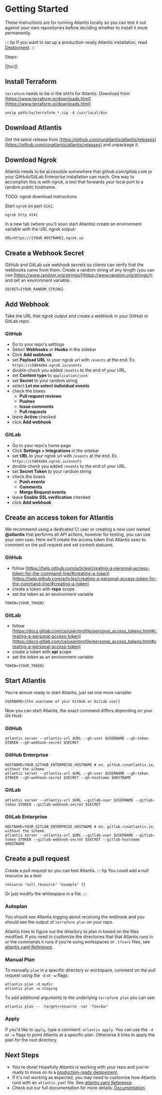 # Getting Started
These instructions are for running Atlantis locally so you can test it out against
your own repositories before deciding whether to install it more permanently.

::: tip
If you want to set up a production-ready Atlantis installation, read [Deployment](../docs/deployment.html).
:::

Steps:

[[toc]]

## Install Terraform
`terraform` needs to be in the `$PATH` for Atlantis.
Download from [https://www.terraform.io/downloads.html](https://www.terraform.io/downloads.html)
```
unzip path/to/terraform_*.zip -d /usr/local/bin
```

## Download Atlantis
Get the latest release from [https://github.com/runatlantis/atlantis/releases](https://github.com/runatlantis/atlantis/releases)
and unpackage it.

## Download Ngrok
Atlantis needs to be accessible somewhere that github.com/gitlab.com or your GitHub/GitLab Enterprise installation can reach.
One way to accomplish this is with ngrok, a tool that forwards your local port to a random
public hostname.

TODO: ngrok download instructions

Start `ngrok` on port `4141`:
```
ngrok http 4141
```

In a new tab (where you'll soon start Atlantis) create an environment variable with
the URL ngrok output:
```
URL=https://{YOUR_HOSTNAME}.ngrok.io
```

## Create a Webhook Secret
GitHub and GitLab use webhook secrets so clients can verify that the webhooks came
from them. Create a random string of any length (you can use [https://www.random.org/strings/](https://www.random.org/strings/))
and set an environment variable:
```
SECRET={YOUR_RANDOM_STRING}
```

## Add Webhook
Take the URL that ngrok output and create a webhook in your GitHub or GitLab repo:

### GitHub
- Go to your repo's settings
- Select **Webhooks** or **Hooks** in the sidebar
- Click **Add webhook**
- set **Payload URL** to your ngrok url with `/events` at the end. Ex. `https://c5004d84.ngrok.io/events`
- double-check you added `/events` to the end of your URL.
- set **Content type** to `application/json`
- set **Secret** to your random string
- select **Let me select individual events**
- check the boxes
	- **Pull request reviews**
	- **Pushes**
	- **Issue comments**
	- **Pull requests**
- leave **Active** checked
- click **Add webhook**

### GitLab
- Go to your repo's home page
- Click **Settings > Integrations** in the sidebar
- set **URL** to your ngrok url with `/events` at the end. Ex. `https://c5004d84.ngrok.io/events`
- double-check you added `/events` to the end of your URL.
- set **Secret Token** to your random string
- check the boxes
    - **Push events**
    - **Comments**
    - **Merge Request events**
- leave **Enable SSL verification** checked
- click **Add webhook**

## Create an access token for Atlantis
We recommend using a dedicated CI user or creating a new user named **@atlantis** that performs all API actions, however for testing,
you can use your own user. Here we'll create the access token that Atlantis uses to comment on the pull request and
set commit statuses.

### GitHub
- follow [https://help.github.com/articles/creating-a-personal-access-token-for-the-command-line/#creating-a-token](https://help.github.com/articles/creating-a-personal-access-token-for-the-command-line/#creating-a-token)
- create a token with **repo** scope
- set the token as an environment variable
```
TOKEN={YOUR_TOKEN}
```

### GitLab
- follow [https://docs.gitlab.com/ce/user/profile/personal_access_tokens.html#creating-a-personal-access-token](https://docs.gitlab.com/ce/user/profile/personal_access_tokens.html#creating-a-personal-access-token)
- create a token with **api** scope
- set the token as an environment variable
```
TOKEN={YOUR_TOKEN}
```

## Start Atlantis
You're almost ready to start Atlantis, just set one more variable:

```
USERNAME={the username of your GitHub or GitLab user}
```
Now you can start Atlantis, the exact command differs depending on your Git Host:

### GitHub
```
atlantis server --atlantis-url $URL --gh-user $USERNAME --gh-token $TOKEN --gh-webhook-secret $SECRET
```

### GitHub Enterprise
```
HOSTNAME=YOUR_GITHUB_ENTERPRISE_HOSTNAME # ex. github.runatlantis.io, without the scheme
atlantis server --atlantis-url $URL --gh-user $USERNAME --gh-token $TOKEN --gh-webhook-secret $SECRET --gh-hostname $HOSTNAME
```

### GitLab
```
atlantis server --atlantis-url $URL --gitlab-user $USERNAME --gitlab-token $TOKEN --gitlab-webhook-secret $SECRET
```

### GitLab Enterprise
```
HOSTNAME=YOUR_GITLAB_ENTERPRISE_HOSTNAME # ex. gitlab.runatlantis.io, without the scheme
atlantis server --atlantis-url $URL --gitlab-user $USERNAME --gitlab-token $TOKEN --gitlab-webhook-secret $SECRET --gitlab-hostname $HOSTNAME
```

## Create a pull request
Create a pull request so you can test Atlantis.
::: tip
You could add a null resource as a test:
```hcl
resource "null_resource" "example" {}
```
Or just modify the whitespace in a file.
:::

### Autoplan
You should see Atlantis logging about receiving the webhook and you should see the output of `terraform plan` on your repo.

Atlantis tries to figure out the directory to plan in based on the files modified.
If you need to customize the directories that that Atlantis runs in or the commands it runs if you're using workspaces
or `.tfvars` files, see [atlantis.yaml Reference](../docs/atlantis-yaml-reference.html).

### Manual Plan
To manually `plan` in a specific directory or workspace, comment on the pull request using the `-d` or `-w` flags:
```
atlantis plan -d mydir
atlantis plan -w staging
```

To add additional arguments to the underlying `terraform plan` you can use:
```
atlantis plan -- -target=resource -var 'foo=bar'
```

### Apply
If you'd like to `apply`, type a comment: `atlantis apply`. You can use the `-d` or `-w` flags to point
Atlantis at a specific plan. Otherwise it tries to apply the plan for the root directory.

## Next Steps
* You're done! Hopefully Atlantis is working with your repo and you're ready to move on to a [production-ready deployment](../docs/deployment.html).
* If it's not working as expected, you may need to customize how Atlantis runs with an `atlantis.yaml` file.
See [atlantis.yaml Reference](../docs/atlantis-yaml-reference.html).
* Check out our full documentation for more details: [Documentation](../docs/).
